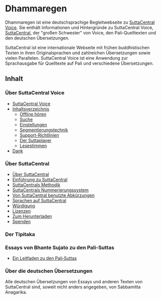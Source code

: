 # Dhammaregen
Dhammaregen ist eine deutschsprachige Begleitwebseite zu [SuttaCentral Voice](https://voice.suttacentral.net/scv/index.html#/sutta). Sie enthält Informationen und Hintergründe zu SuttaCentral Voice, [SuttaCentral](https://suttacentral.net/), der "großen Schwester" von Voice, den Pali-Quelltexten und den deutschen Übersetzungen.

SuttaCentral ist eine internationale Webseite mit frühen buddhistischen Texten in ihren Originalsprachen und zahlreichen Übersetzungen sowie vielen Parallelen. SuttaCentral Voice ist eine Anwendung zur Sprachausgabe für Quelltexte auf Pali und verschiedene Übersetzungen.

## Inhalt
### Über SuttaCentral Voice
- [SuttaCentral Voice](https://sc-voice.github.io/Dhammaregen/docs/uber-voice/voice-home)
- [Inhaltsverzeichnis](https://sc-voice.github.io/Dhammaregen/docs/uber-voice/voice-inhalt)
  - [Offline hören](https://sc-voice.github.io/Dhammaregen/docs/uber-voice/offline-horen)
  - [Suche](https://sc-voice.github.io/Dhammaregen/docs/uber-voice/suche)
  - [Einstellungen](https://sc-voice.github.io/Dhammaregen/docs/uber-voice/einstellungen)
  - [Segmentierungstechnik](https://sc-voice.github.io/Dhammaregen/docs/uber-voice/segmentierung)
  - [Support-Richtlinien](https://sc-voice.github.io/Dhammaregen/docs/uber-voice/support)
  - [Der Suttaplayer](https://sc-voice.github.io/Dhammaregen/docs/uber-voice/suttaplayer)
  - [Lesestimmen](https://sc-voice.github.io/Dhammaregen/docs/uber-voice/lesestimmen)
- [Dank](https://sc-voice.github.io/Dhammaregen/docs/uber-voice/dank)
### Über SuttaCentral
- [Über SuttaCentral](https://sc-voice.github.io/Dhammaregen/docs/uber-suttacentral/uber-suttacentral)
- [Einführung zu SuttaCentral](https://sc-voice.github.io/Dhammaregen/docs/uber-suttacentral/einfuhrung-sc)
- [SuttaCentrals Methodik](https://sc-voice.github.io/Dhammaregen/docs/uber-suttacentral/methodik-sc)
- [SuttaCentrals Nummerierungssystem](https://sc-voice.github.io/Dhammaregen/docs/uber-suttacentral/nummerierung-sc)
- [Von SuttaCentral benutzte Abkürzungen](https://sc-voice.github.io/Dhammaregen/docs/uber-suttacentral/abkurzungen)
- [Sprachen auf SuttaCentral](https://sc-voice.github.io/Dhammaregen/docs/uber-suttacentral/sprachen-sc)
- [Würdigung](https://sc-voice.github.io/Dhammaregen/docs/uber-suttacentral/wurdigung)
- [Lizenzen](https://sc-voice.github.io/Dhammaregen/docs/uber-suttacentral/lizenzen)
- [Zum Herunterladen](https://sc-voice.github.io/Dhammaregen/docs/uber-suttacentral/herunterladen)
- [Spenden](https://sc-voice.github.io/Dhammaregen/docs/uber-suttacentral/spenden-sc)
### Der Tipitaka
### Essays von Bhante Sujato zu den Pali-Suttas
- [Ein Leitfaden zu den Pali‐Suttas](https://sc-voice.github.io/Dhammaregen/docs/uber-palisuttas/leitfaden-palisuttas)
### Über die deutschen Übersetzungen


Alle deutschen Übersetzungen von Essays und anderen Texten von SuttaCentral sind, soweit nicht anders angegeben, von Sabbamitta Anagarika.

